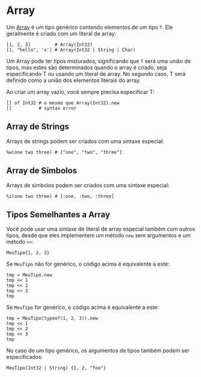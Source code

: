 # Array

Um [Array](http://crystal-lang.org/api/Array.html) é um tipo genérico contendo elementos de um tipo `T`. Ele geralmente é criado com um literal de array:

```crystal
[1, 2, 3]         # Array(Int32)
[1, "hello", 'x'] # Array(Int32 | String | Char)
```

Um Array pode ter tipos misturados, significando que `T` será uma união de tipos, mas estes são determinados quando o array é criado, seja especificando T ou usando um literal de array. No segundo caso, T será definido como a união dos elementos literais do array.

Ao criar um array vazio, você sempre precisa especificar T:

```crystal
[] of Int32 # o mesmo que Array(Int32).new
[]          # syntax error
```

## Array de Strings

Arrays de strings podem ser criados com uma sintaxe especial:

```crystal
%w(one two three) # ["one", "two", "three"]
```

## Array de Símbolos

Arrays de símbolos podem ser criados com uma sintaxe especial:

```crystal
%i(one two three) # [:one, :two, :three]
```

## Tipos Semelhantes a Array

Você pode usar uma sintaxe de literal de array especial também com outros tipos, desde que eles implementem um método `new` sem argumentos e um método `<<`:

```crystal
MeuTipo{1, 2, 3}
```

Se `MeuTipo` não for genérico, o código acima é equivalente a este:

```crystal
tmp = MeuTipo.new
tmp << 1
tmp << 2
tmp << 3
tmp
```

Se `MeuTipo` for genérico, o código acima é equivalente a este:

```crystal
tmp = MeuTipo(typeof(1, 2, 3)).new
tmp << 1
tmp << 2
tmp << 3
tmp
```

No caso de um tipo genérico, os argumentos de tipos também podem ser especificados:

```crystal
MeuTipo(Int32 | String) {1, 2, "foo"}
```
